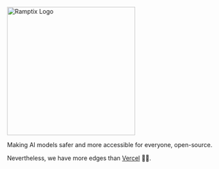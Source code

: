 <img alt="Ramptix Logo"
     src="https://img.shields.io/badge/%E2%AC%9C%20%E2%94%82%20Ramptix-%23202020?style=for-the-badge"
     width="300"
  />

Making AI models safer and more accessible for everyone, open-source.

Nevertheless, we have more edges than [Vercel](https://github.com/vercel) 😤😤.
